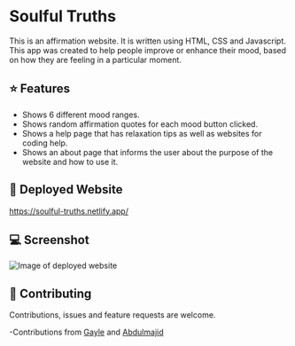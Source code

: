 # Soulful Truths

This is an affirmation website. It is written using HTML, CSS and Javascript. This app was created to help people improve or enhance their mood, based on how they are feeling in a particular moment.

## ⭐️ Features

- Shows 6 different mood ranges.
- Shows random affirmation quotes for each mood button clicked.
- Shows a help page that has relaxation tips as well as websites for coding help.
- Shows an about page that informs the user about the purpose of the website and how to use it.


## 🚀 Deployed Website
https://soulful-truths.netlify.app/

## 💻 Screenshot
<img src="https://drive.google.com/uc?export=view&id=1tyCcdH7DL47tCdFTy9RfXMWjO4XWOYF4" alt="Image of deployed website" />


## 🤝 Contributing

Contributions, issues and feature requests are welcome.

-Contributions from <a href="https://github.com/Gayle-Thompson-Igwebike">Gayle</a> and <a href="https://github.com/Abdulmajidram">Abdulmajid</a>
